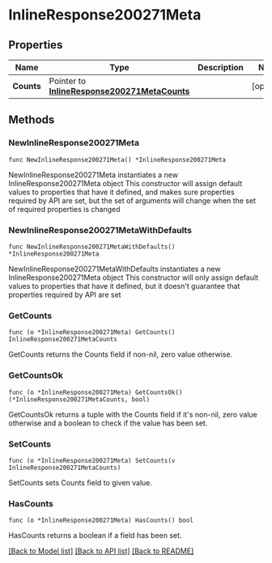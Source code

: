 # InlineResponse200271Meta

## Properties

Name | Type | Description | Notes
------------ | ------------- | ------------- | -------------
**Counts** | Pointer to [**InlineResponse200271MetaCounts**](InlineResponse200271MetaCounts.md) |  | [optional] 

## Methods

### NewInlineResponse200271Meta

`func NewInlineResponse200271Meta() *InlineResponse200271Meta`

NewInlineResponse200271Meta instantiates a new InlineResponse200271Meta object
This constructor will assign default values to properties that have it defined,
and makes sure properties required by API are set, but the set of arguments
will change when the set of required properties is changed

### NewInlineResponse200271MetaWithDefaults

`func NewInlineResponse200271MetaWithDefaults() *InlineResponse200271Meta`

NewInlineResponse200271MetaWithDefaults instantiates a new InlineResponse200271Meta object
This constructor will only assign default values to properties that have it defined,
but it doesn't guarantee that properties required by API are set

### GetCounts

`func (o *InlineResponse200271Meta) GetCounts() InlineResponse200271MetaCounts`

GetCounts returns the Counts field if non-nil, zero value otherwise.

### GetCountsOk

`func (o *InlineResponse200271Meta) GetCountsOk() (*InlineResponse200271MetaCounts, bool)`

GetCountsOk returns a tuple with the Counts field if it's non-nil, zero value otherwise
and a boolean to check if the value has been set.

### SetCounts

`func (o *InlineResponse200271Meta) SetCounts(v InlineResponse200271MetaCounts)`

SetCounts sets Counts field to given value.

### HasCounts

`func (o *InlineResponse200271Meta) HasCounts() bool`

HasCounts returns a boolean if a field has been set.


[[Back to Model list]](../README.md#documentation-for-models) [[Back to API list]](../README.md#documentation-for-api-endpoints) [[Back to README]](../README.md)


